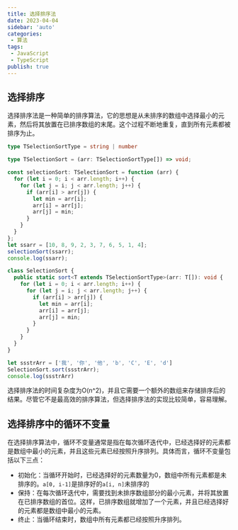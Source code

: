 ```yaml
---
title: 选择排序法
date: 2023-04-04
sidebar: 'auto'
categories:
 - 算法
tags:
 - JavaScript
 - TypeScript
publish: true
---
```

## 选择排序
选择排序法是一种简单的排序算法，它的思想是从未排序的数组中选择最小的元素，然后将其放置在已排序数组的末尾。这个过程不断地重复，直到所有元素都被排序为止。
```ts
type TSelectionSortType = string | number

type TSelectionSort = (arr: TSelectionSortType[]) => void;

const selectionSort: TSelectionSort = function (arr) {
  for (let i = 0; i < arr.length; i++) {
    for (let j = i; j < arr.length; j++) {
      if (arr[i] > arr[j]) {
        let min = arr[i];
        arr[i] = arr[j];
        arr[j] = min;
      }
    }
  }
};
let ssarr = [10, 8, 9, 2, 3, 7, 6, 5, 1, 4];
selectionSort(ssarr);
console.log(ssarr);

class SelectionSort {
  public static sort<T extends TSelectionSortType>(arr: T[]): void {
    for (let i = 0; i < arr.length; i++) {
      for (let j = i; j < arr.length; j++) {
        if (arr[i] > arr[j]) {
          let min = arr[i];
          arr[i] = arr[j];
          arr[j] = min;
        }
      }
    }
  }
}

let ssstrArr = ['我', '你', '他', 'b', 'C', 'E', 'd']
SelectionSort.sort(ssstrArr);
console.log(ssstrArr)
```
选择排序法的时间复杂度为O(n^2)，并且它需要一个额外的数组来存储排序后的结果。尽管它不是最高效的排序算法，但选择排序法的实现比较简单，容易理解。
## 选择排序中的循环不变量
在选择排序算法中，循环不变量通常是指在每次循环迭代中，已经选择好的元素都是数组中最小的元素，并且这些元素已经按照升序排列。具体而言，循环不变量包括以下三点：
+ 初始化：当循环开始时，已经选择好的元素数量为0，数组中所有元素都是未排序的。`a[0, i-1]`是排序好的`a[i, n]`未排序的
+ 保持：在每次循环迭代中，需要找到未排序数组部分的最小元素，并将其放置在已排序数组的首位。这样，已排序数组就增加了一个元素，并且已经选择好的元素都是数组中最小的元素。
+ 终止：当循环结束时，数组中所有元素都已经按照升序排列。